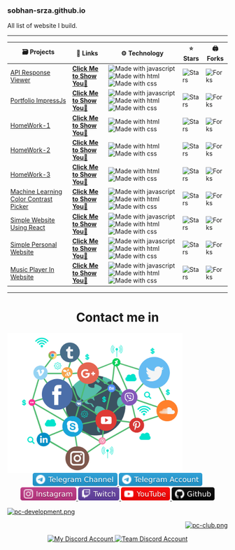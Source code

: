 <h3>sobhan-srza.github.io</h3>
<p>All list of website I build.</p>

<hr>

<table>
    <thead>
        <tr>
            <th>🗃 Projects</th>
            <th>📡 Links</th>
            <th>⚙️ Technology</th>
            <th>⭐ Stars</th>
            <th>🖨 Forks</th>
        </tr>
    </thead>
    <tbody>
        <tr>
            <td><a href="https://github.com/Sobhan-SRZA/API-Response-Viewer">API Response Viewer</a></td>
            <td><strong><a href="/API-Response-Viewer"> Click Me to Show You👀 </a></strong></td>
            <td><img alt="Made with javascript" src="https://badges.aleen42.com/src/javascript.svg"
                    style="max-width: 100%;"><img alt="Made with html" src="https://badges.aleen42.com/src/html5.svg"
                    style="max-width: 100%;"><img alt="Made with css" src="https://badges.aleen42.com/src/css3.svg"
                    style="max-width: 100%;"></td>
            <td><img src="https://img.shields.io/github/stars/Sobhan-SRZA/API-Response-Viewer?style=flat-square"
                    alt="Stars" style="max-width: 100%;"></td>
            <td><img src="https://img.shields.io/github/forks/Sobhan-SRZA/API-Response-Viewer?style=flat-square"
                    alt="Forks" style="max-width: 100%;"></td>
        </tr>
        <tr>
            <td><a href="https://github.com/Sobhan-SRZA/Portfolio-ImpressJs">Portfolio ImpressJs</a></td>
            <td><strong><a href="/Portfolio-ImpressJs"> Click Me to Show You👀 </a></strong></td>
            <td><img alt="Made with javascript" src="https://badges.aleen42.com/src/javascript.svg"
                    style="max-width: 100%;"><img alt="Made with html" src="https://badges.aleen42.com/src/html5.svg"
                    style="max-width: 100%;"><img alt="Made with css" src="https://badges.aleen42.com/src/css3.svg"
                    style="max-width: 100%;"></td>
            <td><img src="https://img.shields.io/github/stars/Sobhan-SRZA/Portfolio-ImpressJs?style=flat-square"
                    alt="Stars" style="max-width: 100%;"></td>
            <td><img src="https://img.shields.io/github/forks/Sobhan-SRZA/Portfolio-ImpressJs?style=flat-square"
                    alt="Forks" style="max-width: 100%;"></td>
        </tr>
        <tr>
            <td><a href="https://github.com/Sobhan-SRZA/Singup-Page">HomeWork-1</a></td>
            <td><strong><a href="/Singup-Page"> Click Me to Show You👀 </a></strong></td>
            <td><img alt="Made with html" src="https://badges.aleen42.com/src/html5.svg"
                    style="max-width: 100%;"><img alt="Made with css" src="https://badges.aleen42.com/src/css3.svg"
                    style="max-width: 100%;"></td>
            <td><img src="https://img.shields.io/github/stars/Sobhan-SRZA/homework-1?style=flat-square"
                    alt="Stars" style="max-width: 100%;"></td>
            <td><img src="https://img.shields.io/github/forks/Sobhan-SRZA/homework-1?style=flat-square"
                    alt="Forks" style="max-width: 100%;"></td>
        </tr>
        <tr>
            <td><a href="https://github.com/Sobhan-SRZA/Singup-Page">HomeWork-2</a></td>
            <td><strong><a href="/Singup-Page"> Click Me to Show You👀 </a></strong></td>
            <td><img alt="Made with html" src="https://badges.aleen42.com/src/html5.svg"
                    style="max-width: 100%;"><img alt="Made with css" src="https://badges.aleen42.com/src/css3.svg"
                    style="max-width: 100%;"></td>
            <td><img src="https://img.shields.io/github/stars/Sobhan-SRZA/homework-2?style=flat-square"
                    alt="Stars" style="max-width: 100%;"></td>
            <td><img src="https://img.shields.io/github/forks/Sobhan-SRZA/homework-2?style=flat-square"
                    alt="Forks" style="max-width: 100%;"></td>
        </tr>
        <tr>
            <td><a href="https://github.com/Sobhan-SRZA/Singup-Page">HomeWork-3</a></td>
            <td><strong><a href="/Singup-Page"> Click Me to Show You👀 </a></strong></td>
            <td><img alt="Made with html" src="https://badges.aleen42.com/src/html5.svg"
                    style="max-width: 100%;"><img alt="Made with css" src="https://badges.aleen42.com/src/css3.svg"
                    style="max-width: 100%;"></td>
            <td><img src="https://img.shields.io/github/stars/Sobhan-SRZA/homework-3?style=flat-square"
                    alt="Stars" style="max-width: 100%;"></td>
            <td><img src="https://img.shields.io/github/forks/Sobhan-SRZA/homework-3?style=flat-square"
                    alt="Forks" style="max-width: 100%;"></td>
        </tr>
        <tr>
            <td><a href="https://github.com/Sobhan-SRZA/Machine-Learning-Color-Contrast-Picker">Machine Learning Color
                    Contrast Picker</a></td>
            <td><strong><a href="/Machine-Learning-Color-Contrast-Picker"> Click Me to Show You👀 </a></strong></td>
            <td><img alt="Made with javascript" src="https://badges.aleen42.com/src/javascript.svg"
                    style="max-width: 100%;"><img alt="Made with html" src="https://badges.aleen42.com/src/html5.svg"
                    style="max-width: 100%;"><img alt="Made with css" src="https://badges.aleen42.com/src/css3.svg"
                    style="max-width: 100%;"></td>
            <td><img src="https://img.shields.io/github/stars/Sobhan-SRZA/Machine-Learning-Color-Contrast-Picker?style=flat-square"
                    alt="Stars" style="max-width: 100%;"></td>
            <td><img src="https://img.shields.io/github/forks/Sobhan-SRZA/Machine-Learning-Color-Contrast-Picker?style=flat-square"
                    alt="Forks" style="max-width: 100%;"></td>
        </tr>
        <tr>
            <td><a href="https://github.com/Sobhan-SRZA/Simple-Website-Using-React">Simple Website Using React</a></td>
            <td><strong><a href="/Simple-Website-Using-React"> Click Me to Show You👀 </a></strong></td>
            <td><img alt="Made with javascript" src="https://badges.aleen42.com/src/javascript.svg"
                    style="max-width: 100%;"><img alt="Made with html" src="https://badges.aleen42.com/src/html5.svg"
                    style="max-width: 100%;"><img alt="Made with css" src="https://badges.aleen42.com/src/css3.svg"
                    style="max-width: 100%;">
            </td>
            <td><img alt="Stars"
                    src="https://img.shields.io/github/stars/Sobhan-SRZA/Simple-Website-Using-React?style=flat-square"
                    style="max-width: 100%;"></td>
            <td><img alt="Forks"
                    src="https://img.shields.io/github/forks/Sobhan-SRZA/Simple-Website-Using-React?style=flat-square"
                    style="max-width: 100%;"></td>
        </tr>
        <tr>
            <td><a href="https://github.com/Sobhan-SRZA/Personal-Website">Simple Personal Website</a></td>
            <td><strong><a href="/Personal-Website"> Click Me to Show You👀 </a></strong></td>
            <td><img alt="Made with javascript" src="https://badges.aleen42.com/src/javascript.svg"
                    style="max-width: 100%;"><img alt="Made with html" src="https://badges.aleen42.com/src/html5.svg"
                    style="max-width: 100%;"><img alt="Made with css" src="https://badges.aleen42.com/src/css3.svg"
                    style="max-width: 100%;">
            </td>
            <td><img alt="Stars"
                    src="https://img.shields.io/github/stars/Sobhan-SRZA/Personal-Website?style=flat-square"
                    style="max-width: 100%;"></td>
            <td><img alt="Forks"
                    src="https://img.shields.io/github/forks/Sobhan-SRZA/Personal-Website?style=flat-square"
                    style="max-width: 100%;"></td>
        </tr>
        <tr>
            <td><a href="https://github.com/Sobhan-SRZA/Music-Player-In-Website">Music Player In Website</a>
            </td>
            <td><strong><a href="/Music-Player-In-Website"> Click Me to Show You👀 </a></strong></td>
            <td><img alt="Made with javascript" src="https://badges.aleen42.com/src/javascript.svg"
                    style="max-width: 100%;"><img alt="Made with html" src="https://badges.aleen42.com/src/html5.svg"
                    style="max-width: 100%;"><img alt="Made with css" src="https://badges.aleen42.com/src/css3.svg"
                    style="max-width: 100%;">
            </td>
            <td><img alt="Stars"
                    src="https://img.shields.io/github/stars/Sobhan-SRZA/Music-Player-In-Website?style=flat-square"
                    style="max-width: 100%;"></td>
            <td><img alt="Forks"
                    src="https://img.shields.io/github/forks/Sobhan-SRZA/Music-Player-In-Website?style=flat-square"
                    style="max-width: 100%;"></td>
        </tr>
    </tbody>
</table>

<hr>


<div align="center">
    <h1>Contact me in</h1>
  <a href="https://srza.ir" target="_blank">
   <img align="left" src="https://raw.githubusercontent.com/Sobhan-SRZA/Sobhan-SRZA/refs/heads/main/images/social.png" alt="Sobhan-SRZA social" width=400px>
  </a>

  <a href="https://t.me/d_opa_mine" target="_blank">
   <img alt="Telegram"
    src="https://raw.githubusercontent.com/Sobhan-SRZA/Sobhan-SRZA/refs/heads/main/images/telegram-ch.svg"
    height="30" />
  </a>

  <a href="https://t.me/Sobhan_SRZA" target="_blank">
   <img alt="Telegram"
    src="https://raw.githubusercontent.com/Sobhan-SRZA/Sobhan-SRZA/refs/heads/main/images/telegram-ac.svg"
    height="30" />
  </a>

  <a href="https://www.instagram.com/mr.sinre?igsh=cWk1aHdhaGRnOGg%3D&utm_source=qr" target="_blank">
   <img alt="Instagram"
    src="https://raw.githubusercontent.com/Sobhan-SRZA/Sobhan-SRZA/refs/heads/main/images/instagram.svg"
    height="30" />
  </a>

  <a href="https://www.twitch.tv/sobhan_srza" target="_blank">
   <img alt="Twitch"
    src="https://raw.githubusercontent.com/Sobhan-SRZA/Sobhan-SRZA/refs/heads/main/images/twitch.svg"
    height="30" />
  </a>

  <a href="https://www.youtube.com/@mr_sinre?app=desktop&sub_confirmation=1" target="_blank">
   <img alt="YouTube"
    src="https://raw.githubusercontent.com/Sobhan-SRZA/Sobhan-SRZA/refs/heads/main/images/youtube.svg"
    height="30" />
  </a>
  
  <a href="https://github.com/Sobhan-SRZA" target="_blank">
   <img alt="Github"
    src="https://raw.githubusercontent.com/Sobhan-SRZA/Sobhan-SRZA/refs/heads/main/images/github.svg"
    height="30" />
  </a>
  
  <p align="left">
   <a href="https://discord.gg/xh2S2h67UW" target="_blank">
    <img src="https://discord.com/api/guilds/1054814674979409940/widget.png?style=banner2" alt="pc-development.png">
   </a>
  </p>

  <p align="right">
   <a href="https://discord.gg/54zDNTAymF" target="_blank">
    <img src="https://discord.com/api/guilds/1181764925874507836/widget.png?style=banner2" alt="pc-club.png">
   </a>
  </p>

  <div align="center">
   <a href="https://discord.com/users/865630940361785345" target="_blank">
    <img alt="My Discord Account" src="https://discord.c99.nl/widget/theme-1/865630940361785345.png" />
   </a>
    <a href="https://discord.com/users/986314682547716117" target="_blank" align="right">
    <img alt="Team Discord Account" src="https://discord.c99.nl/widget/theme-1/986314682547716117.png" />
   </a>
  </div>

 </div>

</div>
<br>
